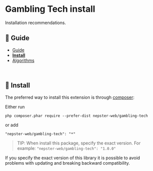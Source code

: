 Gambling Tech install
=====================

Installation recommendations.


## :book: Guide

* [Guide](./README.md)
* **[Install](./install.md)**
* [Algorithms](./algorithms.md)

<br>

## :page_facing_up: Install

The preferred way to install this extension is through [composer](http://getcomposer.org/download/):

Either run

```
php composer.phar require --prefer-dist nepster-web/gambling-tech
```

or add

```
"nepster-web/gambling-tech": "*"
```



> TIP:  When install this package, specify the exact version. For example: `"nepster-web/gambling-tech": "1.0.0"`

If you specify the exact version of this library it is possible to avoid problems with updating and breaking backward compatibility.